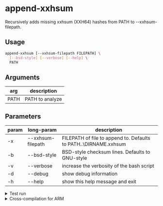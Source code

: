 # append-xxhsum

Recursively adds missing xxhsum (XXH64) hashes from PATH to --xxhsum-filepath.

## Usage

```bash
append-xxhsum [--xxhsum-filepath FILEPATH] \
  [--bsd-style] [--verbose] [--help] \
  PATH
```

## Arguments

| arg | description |
| -- | -- |
| PATH | PATH to analyze |

## Parameters

| param | long-param | description |
| -- | -- | -- |
| -x | --xxhsum-filepath | FILEPATH of file to append to. Defaults to PATH\..\DIRNAME.xxhsum |
| -b | --bsd-style | BSD-style checksum lines. Defaults to GNU-style |
| -v | --verbose | increase the verbosity of the bash script |
| -d | --debug | show debug information |
| -h | --help | show this help message and exit |

<details>
<summary>Test run</summary>

```bash
cd ~/Pictures \
  && time ~/Code/golang/append-xxhsum/bin/append-xxhsum-amd64 ../Code
```
</details>

<details>
<summary>Cross-compilation for ARM</summary>

Use `export GOOS=linux && export GOARCH=arm64` before running `go build`.

Use `lscpu` to find out architecture. Check [this](https://github.com/golang/go/wiki/GoArm) guide for export values.

</details>